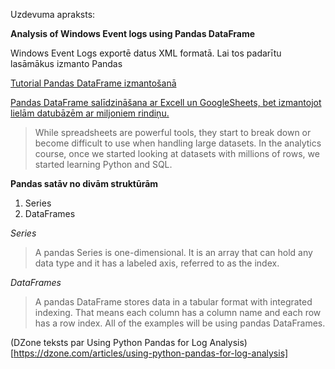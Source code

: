 Uzdevuma apraksts:

**Analysis of Windows Event logs using Pandas DataFrame**

Windows Event Logs exportē datus XML formatā. Lai tos padarītu lasāmākus izmanto Pandas

[Tutorial Pandas DataFrame izmantošanā](https://www.datacamp.com/community/tutorials/pandas-tutorial-dataframe-python)

[Pandas DataFrame salīdzināšana ar Excell un GoogleSheets, bet izmantojot lielām datubāzēm ar miljoniem rindiņu.](https://medium.com/datadriveninvestor/python-pandas-library-for-beginners-a-simplified-guide-for-getting-started-and-ditching-20992b7cd4da) 

>While spreadsheets are powerful tools, they start to break down or become difficult to use when handling large datasets. In the analytics course, once we started looking at datasets with millions of rows, we started learning Python and SQL.

**Pandas satāv no divām struktūrām**
1. Series
2. DataFrames

*Series*

>A pandas Series is one-dimensional. It is an array that can hold any data type and it has a labeled axis, referred to as the index. 


*DataFrames*

>A pandas DataFrame stores data in a tabular format with integrated indexing. That means each column has a column name and each row has a row index. All of the examples will be using pandas DataFrames.


(DZone teksts par Using Python Pandas for Log Analysis)[https://dzone.com/articles/using-python-pandas-for-log-analysis]



